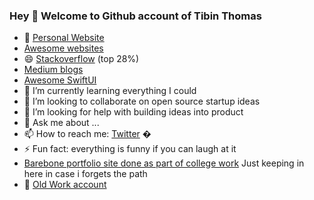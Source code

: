

### Hey 👋 Welcome to Github account of Tibin Thomas  


<!-- **tibinthomas9/tibinthomas9** is a ✨ _special_ ✨ repository because its `README.md` (this file) appears on your GitHub profile.
Here are some ideas to get you started:  -->




- 🔭  [Personal Website](https://tibinthomas9.github.io/)  
- [Awesome websites](https://github.com/tibinthomas9/tibinthomas9/blob/master/_posts/2022-02-23-Awesome%20Websites.md)
- 😄 [Stackoverflow](https://stackoverflow.com/users/8181347/tibin-thomas) (top 28%)
- [Medium blogs](https://medium.com/@tibinmutholy)
- [Awesome SwiftUI](https://github.com/ygit/swiftui)
- 🌱 I’m currently learning everything I could
- 👯 I’m looking to collaborate on open source startup ideas
- 🤔 I’m looking for help with building ideas into product
- 💬 Ask me about ...
- 📫 How to reach me: [Twitter](https://twitter.com/tibinT9) �
- ⚡ Fun fact: everything is funny if you can laugh at it
- [Barebone portfolio site done as part of college work](https://comp229assign01.herokuapp.com/aboutme) Just keeping in here in case i forgets the path
- 🔭  [Old Work account](https://github.com/experion-tibin) <p style="display: none;" align="left"> <img  hidden src="https://komarev.com/ghpvc/?username=tibinthomas9&label=Profile%20views&color=0e75b6&style=flat" alt="tibinthomas9"  style="display: none;"> </p>



